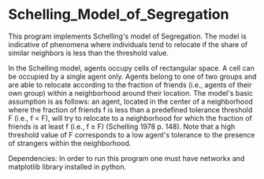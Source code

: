 # Schelling_Model_of_Segregation
This program implements Schelling's model of Segregation. The model is indicative of phenomena where individuals tend to relocate if the 
share of similar neighbors is less than the threshold value.

In the Schelling model, agents occupy cells of rectangular space. A cell can be occupied by a single agent only. Agents belong to one of 
two groups and are able to relocate according to the fraction of friends (i.e., agents of their own group) within a neighborhood around 
their location. The model's basic assumption is as follows: an agent, located in the center of a neighborhood where the fraction of friends
f is less than a predefined tolerance threshold F (i.e., f < F), will try to relocate to a neighborhood for which the fraction of friends 
is at least f (i.e., f ≥ F) (Schelling 1978 p. 148). Note that a high threshold value of F corresponds to a low agent's tolerance to the 
presence of strangers within the neighborhood.

Dependencies:
In order to run this program one must have networkx and matplotlib library installed in python.
